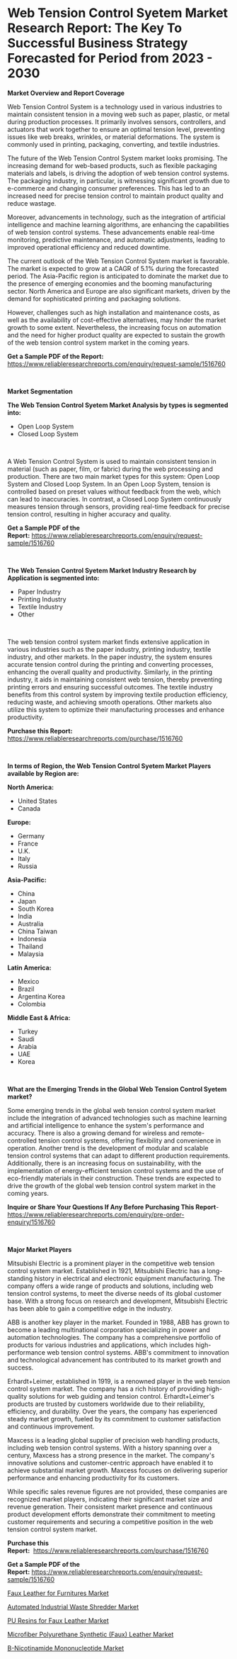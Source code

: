 <p><h1>Web Tension Control Syetem Market Research Report: The Key To Successful Business Strategy Forecasted for Period from 2023 - 2030</h1></p><p><strong>Market Overview and Report Coverage</strong></p>
<p><p>Web Tension Control System is a technology used in various industries to maintain consistent tension in a moving web such as paper, plastic, or metal during production processes. It primarily involves sensors, controllers, and actuators that work together to ensure an optimal tension level, preventing issues like web breaks, wrinkles, or material deformations. The system is commonly used in printing, packaging, converting, and textile industries.</p><p>The future of the Web Tension Control System market looks promising. The increasing demand for web-based products, such as flexible packaging materials and labels, is driving the adoption of web tension control systems. The packaging industry, in particular, is witnessing significant growth due to e-commerce and changing consumer preferences. This has led to an increased need for precise tension control to maintain product quality and reduce wastage.</p><p>Moreover, advancements in technology, such as the integration of artificial intelligence and machine learning algorithms, are enhancing the capabilities of web tension control systems. These advancements enable real-time monitoring, predictive maintenance, and automatic adjustments, leading to improved operational efficiency and reduced downtime.</p><p>The current outlook of the Web Tension Control System market is favorable. The market is expected to grow at a CAGR of 5.1% during the forecasted period. The Asia-Pacific region is anticipated to dominate the market due to the presence of emerging economies and the booming manufacturing sector. North America and Europe are also significant markets, driven by the demand for sophisticated printing and packaging solutions.</p><p>However, challenges such as high installation and maintenance costs, as well as the availability of cost-effective alternatives, may hinder the market growth to some extent. Nevertheless, the increasing focus on automation and the need for higher product quality are expected to sustain the growth of the web tension control system market in the coming years.</p></p>
<p><strong>Get a Sample PDF of the Report:</strong> <a href="https://www.reliableresearchreports.com/enquiry/request-sample/1516760">https://www.reliableresearchreports.com/enquiry/request-sample/1516760</a></p>
<p>&nbsp;</p>
<p><strong>Market Segmentation</strong></p>
<p><strong>The Web Tension Control Syetem Market Analysis by types is segmented into:</strong></p>
<p><ul><li>Open Loop System</li><li>Closed Loop System</li></ul></p>
<p>&nbsp;</p>
<p><p>A Web Tension Control System is used to maintain consistent tension in material (such as paper, film, or fabric) during the web processing and production. There are two main market types for this system: Open Loop System and Closed Loop System. In an Open Loop System, tension is controlled based on preset values without feedback from the web, which can lead to inaccuracies. In contrast, a Closed Loop System continuously measures tension through sensors, providing real-time feedback for precise tension control, resulting in higher accuracy and quality.</p></p>
<p><strong>Get a Sample PDF of the Report:</strong>&nbsp;<a href="https://www.reliableresearchreports.com/enquiry/request-sample/1516760">https://www.reliableresearchreports.com/enquiry/request-sample/1516760</a></p>
<p>&nbsp;</p>
<p><strong>The Web Tension Control Syetem Market Industry Research by Application is segmented into:</strong></p>
<p><ul><li>Paper Industry</li><li>Printing Industry</li><li>Textile Industry</li><li>Other</li></ul></p>
<p>&nbsp;</p>
<p><p>The web tension control system market finds extensive application in various industries such as the paper industry, printing industry, textile industry, and other markets. In the paper industry, the system ensures accurate tension control during the printing and converting processes, enhancing the overall quality and productivity. Similarly, in the printing industry, it aids in maintaining consistent web tension, thereby preventing printing errors and ensuring successful outcomes. The textile industry benefits from this control system by improving textile production efficiency, reducing waste, and achieving smooth operations. Other markets also utilize this system to optimize their manufacturing processes and enhance productivity.</p></p>
<p><strong>Purchase this Report:</strong>&nbsp; <a href="https://www.reliableresearchreports.com/purchase/1516760">https://www.reliableresearchreports.com/purchase/1516760</a></p>
<p>&nbsp;</p>
<p><strong>In terms of Region, the Web Tension Control Syetem Market Players available by Region are:</strong></p>
<p>
    <p> <strong> North America: </strong>
        <ul>
            <li>United States</li>
            <li>Canada</li>
        </ul>
        </p> 
    <p> <strong> Europe: </strong>
        <ul>
            <li>Germany</li>
            <li>France</li>
            <li>U.K.</li>
            <li>Italy</li>
            <li>Russia</li>
        </ul>
        </p> 
    <p> <strong> Asia-Pacific: </strong>
        <ul>
            <li>China</li>
            <li>Japan</li>
            <li>South Korea</li>
            <li>India</li>
            <li>Australia</li>
            <li>China Taiwan</li>
            <li>Indonesia</li>
            <li>Thailand</li>
            <li>Malaysia</li>
        </ul>
        </p> 
    <p> <strong> Latin America: </strong>
        <ul>
            <li>Mexico</li>
            <li>Brazil</li>
            <li>Argentina Korea</li>
            <li>Colombia</li>
        </ul>
        </p> 
    <p> <strong> Middle East & Africa: </strong>
        <ul>
            <li>Turkey</li>
            <li>Saudi</li>
            <li>Arabia</li>
            <li>UAE</li>
            <li>Korea</li>
        </ul>
    </p>
    </p>
<p>&nbsp;</p>
<p><strong>What are the Emerging Trends in the Global Web Tension Control Syetem market?</strong></p>
<p><p>Some emerging trends in the global web tension control system market include the integration of advanced technologies such as machine learning and artificial intelligence to enhance the system's performance and accuracy. There is also a growing demand for wireless and remote-controlled tension control systems, offering flexibility and convenience in operation. Another trend is the development of modular and scalable tension control systems that can adapt to different production requirements. Additionally, there is an increasing focus on sustainability, with the implementation of energy-efficient tension control systems and the use of eco-friendly materials in their construction. These trends are expected to drive the growth of the global web tension control system market in the coming years.</p></p>
<p><strong>Inquire or Share Your Questions If Any Before Purchasing This Report</strong>- <a href="https://www.reliableresearchreports.com/enquiry/pre-order-enquiry/1516760">https://www.reliableresearchreports.com/enquiry/pre-order-enquiry/1516760</a></p>
<p>&nbsp;</p>
<p><strong>Major Market Players</strong></p>
<p><p>Mitsubishi Electric is a prominent player in the competitive web tension control system market. Established in 1921, Mitsubishi Electric has a long-standing history in electrical and electronic equipment manufacturing. The company offers a wide range of products and solutions, including web tension control systems, to meet the diverse needs of its global customer base. With a strong focus on research and development, Mitsubishi Electric has been able to gain a competitive edge in the industry.</p><p>ABB is another key player in the market. Founded in 1988, ABB has grown to become a leading multinational corporation specializing in power and automation technologies. The company has a comprehensive portfolio of products for various industries and applications, which includes high-performance web tension control systems. ABB's commitment to innovation and technological advancement has contributed to its market growth and success.</p><p>Erhardt+Leimer, established in 1919, is a renowned player in the web tension control system market. The company has a rich history of providing high-quality solutions for web guiding and tension control. Erhardt+Leimer's products are trusted by customers worldwide due to their reliability, efficiency, and durability. Over the years, the company has experienced steady market growth, fueled by its commitment to customer satisfaction and continuous improvement.</p><p>Maxcess is a leading global supplier of precision web handling products, including web tension control systems. With a history spanning over a century, Maxcess has a strong presence in the market. The company's innovative solutions and customer-centric approach have enabled it to achieve substantial market growth. Maxcess focuses on delivering superior performance and enhancing productivity for its customers.</p><p>While specific sales revenue figures are not provided, these companies are recognized market players, indicating their significant market size and revenue generation. Their consistent market presence and continuous product development efforts demonstrate their commitment to meeting customer requirements and securing a competitive position in the web tension control system market.</p></p>
<p><strong>Purchase this Report:</strong>&nbsp;&nbsp;<a href="https://www.reliableresearchreports.com/purchase/1516760">https://www.reliableresearchreports.com/purchase/1516760</a></p>
<p></p>
<p><strong>Get a Sample PDF of the Report:</strong>&nbsp;<a href="https://www.reliableresearchreports.com/enquiry/request-sample/1516760">https://www.reliableresearchreports.com/enquiry/request-sample/1516760</a></p>
<p><p><a href="https://medium.com/@tiannathiel2023/faux-leather-for-furnitures-market-size-market-outlook-and-market-forecast-2023-to-2030-eebd53c09e88">Faux Leather for Furnitures Market</a></p><p><a href="https://github.com/vimar16th/Market-Research-Report-List-1/blob/main/automated-industrial-waste-shredder-market.md">Automated Industrial Waste Shredder Market</a></p><p><a href="https://medium.com/@geneeffertz/pu-resins-for-faux-leather-market-furnishes-information-on-market-share-market-trends-and-market-4ce9aa509602">PU Resins for Faux Leather Market</a></p><p><a href="https://medium.com/@omamuller06/microfiber-polyurethane-synthetic-faux-leather-market-size-cagr-trends-2024-2030-26f34553be5d">Microfiber Polyurethane Synthetic (Faux) Leather Market</a></p><p><a href="https://github.com/luckyshygirl/Market-Research-Report-List-1/blob/main/b-nicotinamide-mononucleotide-market.md">B-Nicotinamide Mononucleotide Market</a></p></p>